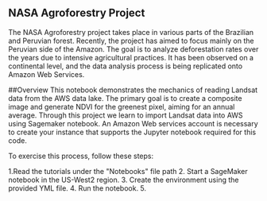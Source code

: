 ## NASA Agroforestry Project

The NASA Agroforestry project takes place in various parts of the Brazilian and Peruvian forest. Recently, the project has aimed to focus mainly on the Peruvian side of the Amazon. The goal is to analyze deforestation rates over the years due to intensive agricultural practices. It has been observed on a continental level, and the data analysis process is being replicated onto Amazon Web Services.


##Overview 
This notebook demonstrates the mechanics of reading Landsat data from the AWS data lake. The primary goal is to create a composite image and generate NDVI for the greenest pixel, aiming for an annual average. Through this project we learn to import Landsat data into AWS using Sagemaker notebook. An Amazon Web services account is necessary to create your instance that supports the Jupyter notebook required for this code. 

To exercise this process, follow these steps:

1.Read the tutorials under the "Notebooks" file path
2. Start a SageMaker notebook in the US-West2 region.
3. Create the environment using the provided YML file.
4. Run the notebook.
5. 




